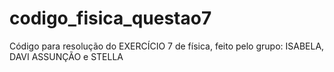 # codigo_fisica_questao7
Código para resolução do EXERCÍCIO 7 de física, feito pelo grupo: ISABELA, DAVI ASSUNÇÃO e STELLA
